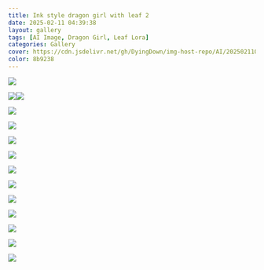 ```yaml
---
title: Ink style dragon girl with leaf 2
date: 2025-02-11 04:39:38
layout: gallery
tags: [AI Image, Dragon Girl, Leaf Lora]
categories: Gallery
cover: https://cdn.jsdelivr.net/gh/DyingDown/img-host-repo/AI/202502110542366.png
color: 8b9238
---
```


![](https://cdn.jsdelivr.net/gh/DyingDown/img-host-repo/AI/202502110542366.png)



![](https://cdn.jsdelivr.net/gh/DyingDown/img-host-repo/AI/202502110544759.png)![](https://cdn.jsdelivr.net/gh/DyingDown/img-host-repo/AI/202502110546860.png)

![](https://cdn.jsdelivr.net/gh/DyingDown/img-host-repo/AI/202502110546103.png)



![](https://cdn.jsdelivr.net/gh/DyingDown/img-host-repo/AI/202502110544657.png)

![](https://cdn.jsdelivr.net/gh/DyingDown/img-host-repo/AI/202502110544426.png)

![](https://cdn.jsdelivr.net/gh/DyingDown/img-host-repo/AI/202502110545024.png)

![](https://cdn.jsdelivr.net/gh/DyingDown/img-host-repo/AI/202502110545125.png)

![](https://cdn.jsdelivr.net/gh/DyingDown/img-host-repo/AI/202502110545490.png)

![](https://cdn.jsdelivr.net/gh/DyingDown/img-host-repo/AI/202502110547553.png)

![](https://cdn.jsdelivr.net/gh/DyingDown/img-host-repo/AI/202502110547261.png)

![](https://cdn.jsdelivr.net/gh/DyingDown/img-host-repo/AI/202502110547371.png)

![](https://cdn.jsdelivr.net/gh/DyingDown/img-host-repo/AI/202502110548343.png)

![](https://cdn.jsdelivr.net/gh/DyingDown/img-host-repo/AI/202502110548352.png)